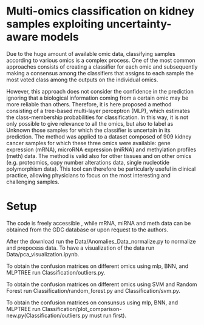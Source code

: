 # Multi-omics classification on kidney samples exploiting uncertainty-aware models
Due to the huge amount of available omic data, classifying samples according to various omics is a complex process. One of the most common approaches consists of creating a classifier for each omic and subsequently making a consensus among the classifiers that assigns to each sample the most voted class among the outputs on the individual omics. 
 
However, this approach does not consider the confidence in the prediction ignoring that a biological information coming from a certain omic may be more reliable than others.
Therefore, it is here proposed a method consisting of a tree-based multi-layer perceptron (MLP), which estimates the class-membership probabilities for classification. In this way, it is not only possible to give relevance to all the omics, but also to label as Unknown those samples for which the classifier is uncertain in its prediction.
The method was applied to a dataset composed of 909 kidney cancer samples for which these three omics were available: gene expression (mRNA), microRNA expression (miRNA) and methylation profiles (meth) data. The method is valid also for other tissues and on other omics (e.g. proteomics, copy number alterations data, single nucleotide polymorphism data).
This tool can therefore be particularly useful in clinical practice, allowing physicians to focus on the most interesting and challenging samples.



# Setup

The code is freely accessible , while mRNA, miRNA and meth data can be obtained from the GDC database or upon request to the authors.

After the download run the Data/Anomalies_Data_normalize.py to normalize and prepocess data.
To have a visualization of the data run Data/pca_visualization.ipynb.

To obtain the confusion matrices on different omics using mlp, BNN, and MLPTREE run Classification/outliers.py.

To obtain the confusion matrices on different omics using SVM and Random Forest  run Classification/random_forest.py and Classification/svm.py.

To obtain the confusion matrices on consunsus using mlp, BNN, and MLPTREE run Classification/plot_comparison-new.py(Classification/outliers.py must run first).

